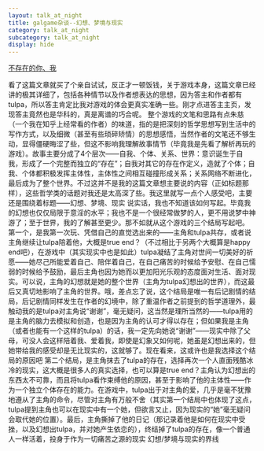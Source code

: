 ```yaml
---
layout: talk_at_night
title: galgame杂谈--幻想、梦境与现实
category: talk_at_night
subcategory: talk_at_night
display: hide
---
```


<!-- more -->

[不存在的你、我](https://www.zhihu.com/question/6774188781/answer/59071403573)

看了这篇文章就买了个亲自试试，反正才一顿饭钱，关于游戏本身，这篇文章已经讲的极其详细了，包括各种情节以及作者想表达的思想，因为答主和作者都有tulpa，所以答主肯定比我对游戏的体会更真实准确一些。刚才点进答主主页，发现答主竟然也是华科的，真是离谱的巧合呢。
整个游戏的文笔和思路有点朱慈（一个我在知乎上经常看的作者）的味道，指的是把深刻的哲学思想写到生活中的写作方式，以及细微（甚至有些琐碎矫情）的思想感悟，当然作者的文笔还不够生动，显得僵硬晦涩了些，但这不影响我理解故事情节（毕竟我是先看了解析再玩的游戏）。故事主要分成了4个层次——自我、个体、关系、世界：意识诞生于自我，形成了一个完整而独立的“存在”；自我对其它的存在作定义，造就了个体；自我、个体都积极发挥主体性，主体性之间相互碰撞形成关系；关系网络不断进化，最后成为了整个世界。不过这并不是我的这篇文章想主要说的内容（正如标题那样），这些哲学类的话题对我还是太高深了些。我这里就写一点个人感受吧，主要还是围绕着标题——幻想、梦境、现实
说实话，我也不知道该如何写起。毕竟我的幻想也仅仅局限于意淫的水平；我也不是一个很经常做梦的人，更不用说梦中神游了；至于世界，我的了解甚至更少。那不如就从这个游戏的三个结局写起吧。
第一个，是我第一次玩、凭借自己的直觉选出来的——主角和tulpa共存，或者说主角继续让tulpa陪着他，大概是true end？（不过相比于另两个大概算是happy end吧），在游戏中（其实现实中也是如此）tulpa凝结了主角对世间一切美好的祈愿——她尽己所能爱着自己、陪伴着自己，在自己痛苦的时候给予安慰、在自己懦弱的时候给予鼓励，最后主角也因为她而以更加阳光乐观的态度面对生活、面对现实。可以说，主角的幻想就是她的整个世界（主角为tulpa幻想出的世界），而这最后又真切地影响了主角的世界。哦，差点忘了说，这个结局是唯一有后记剧情的结局，后记剧情同样发生在作者的幻境中，除了重温作者之前提到的哲学道理外，最触动我的是tulpa对主角说“谢谢”，毫无疑问，这当然是理所当然的——tulpa用的是主角的脑力去模拟和创造，也是因为主角的认可才得以存在；但如果我是主角（或者也能有一个这样的tulpa）的话，我一定先向她说“谢谢”——现实中除了父母，可没人会这样陪着我、爱着我，即使是幻象又如何呢，她虽是幻想出来的，但她带给我的感受却是无比现实的，这就够了。现在看来，这或许也是我选择这个结局的原因吧
第二个结局，是主角抹去了tulpa的存在，选择再次一个人直面残酷冰冷的现实，这大概是很多人的真实选择，也可以算是true end？主角认为幻想出的东西太不可靠，而且将tulpa看作束缚他的原因，甚至于影响了他的主体性——作为一个独立个体存在的能力。在游戏中，tulpa出于对主角的爱，几乎是毫不犹豫地遵从了主角的命令，尽管对主角有万般不舍（其实第一个结局中也体现了这点，tulpa提到主角也可以在现实中有一个她，但欲言又止，因为现实的“她”毫无疑问会取代她的位置）。最后，主角撕掉了他的日记（那记录着他是如何在现实中受挫，以及幻想出tulpa，并对她产生依恋的），终结掉了tulpa的存在，像一个普通人一样活着，投身于作为一切痛苦之源的现实
幻想/梦境与现实的界线